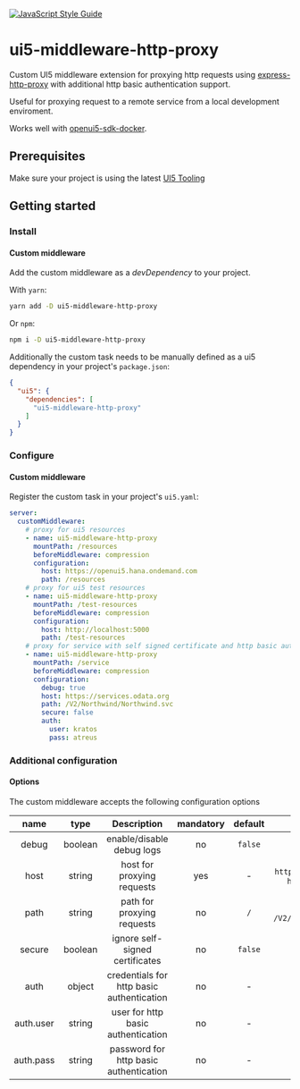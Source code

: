 [![JavaScript Style Guide](https://img.shields.io/badge/code_style-standard-brightgreen.svg)](https://standardjs.com)

# ui5-middleware-http-proxy
Custom UI5 middleware extension for proxying http requests using [express-http-proxy](https://github.com/villadora/express-http-proxy)
with additional http basic authentication support.

Useful for proxying request to a remote service from a local development enviroment.

Works well with [openui5-sdk-docker](https://github.com/pwasem/openui5-sdk-docker).

## Prerequisites
Make sure your project is using the latest [UI5 Tooling](https://sap.github.io/ui5-tooling/pages/GettingStarted/)

## Getting started

### Install

#### Custom middleware
Add the custom middleware as a _devDependency_ to your project.

With `yarn`:
```sh
yarn add -D ui5-middleware-http-proxy
```
Or `npm`:
```sh
npm i -D ui5-middleware-http-proxy
```

Additionally the custom task needs to be manually defined as a ui5 dependency in your project's `package.json`:
```json
{
  "ui5": {
    "dependencies": [
      "ui5-middleware-http-proxy"
    ]
  }
}
```

### Configure

#### Custom middleware
Register the custom task in your project's `ui5.yaml`:
```yaml
server:
  customMiddleware:
    # proxy for ui5 resources
    - name: ui5-middleware-http-proxy
      mountPath: /resources
      beforeMiddleware: compression
      configuration:
        host: https://openui5.hana.ondemand.com
        path: /resources
    # proxy for ui5 test resources
    - name: ui5-middleware-http-proxy
      mountPath: /test-resources
      beforeMiddleware: compression
      configuration:
        host: http://localhost:5000
        path: /test-resources
    # proxy for service with self signed certificate and http basic authentication
    - name: ui5-middleware-http-proxy
      mountPath: /service
      beforeMiddleware: compression
      configuration:
        debug: true
        host: https://services.odata.org
        path: /V2/Northwind/Northwind.svc
        secure: false
        auth:
          user: kratos
          pass: atreus
```

### Additional configuration

#### Options
The custom middleware accepts the following configuration options

|    name   |   type  |                Description                | mandatory | default |                        examples                       |
|:---------:|:-------:|:-----------------------------------------:|:---------:|:-------:|:-----------------------------------------------------:|
|   debug   | boolean |         enable/disable debug logs         |     no    | `false` |                     `true`, `false                    |
|    host   |  string |         host for proxying requests        |    yes    |    -    | `https://services.odata.org`, `http://localhost:5000` |
|    path   |  string |         path for proxying requests        |     no    |   `/`   |      `/resources`, `/V2/Northwind/Northwind.svc`      |
|   secure  | boolean |      ignore self-signed certificates      |     no    | `false` |                                                       |
|    auth   |  object | credentials for http basic authentication |     no    |    -    |                                                       |
| auth.user |  string |     user for http basic authentication    |     no    |    -    |                        `kratos`                       |
| auth.pass |  string |   password for http basic authentication  |     no    |    -    |                        `atreus`                       |
